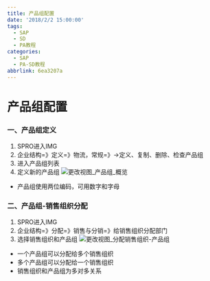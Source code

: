 ```yaml
---
title: 产品组配置
date: '2018/2/2 15:00:00'
tags:
  - SAP
  - SD
  - PA教程
categories:
  - SAP
  - PA-SD教程
abbrlink: 6ea3207a
---
```

# 产品组配置 #

### 一、产品组定义

1. SPRO进入IMG
2. 企业结构=》定义=》物流，常规=》→定义、复制、删除、检查产品组
3. 进入产品组列表
4. 定义新的产品组
![更改视图_产品组_概览](/blog/images/SAP/组织架构/更改视图_产品组.jpg "更改视图_产品组")

* 产品组使用两位编码，可用数字和字母

 

### 二、产品组-销售组织分配
1. SPRO进入IMG
2. 企业结构=》分配=》销售与分销=》给销售组织分配部门
3. 选择销售组织和产品组
![更改视图_分配销售组织-产品组](/blog/images/SAP/组织架构/更改视图_分配销售组织-产品组.png "更改视图_分配销售组织-产品组")

* 一个产品组可以分配给多个销售组织
* 多个产品组可以分配给一个销售组织
* 销售组织和产品组为多对多关系
